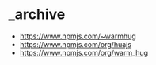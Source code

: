 # _archive

- https://www.npmjs.com/~warmhug
- https://www.npmjs.com/org/huajs
- https://www.npmjs.com/org/warm_hug
